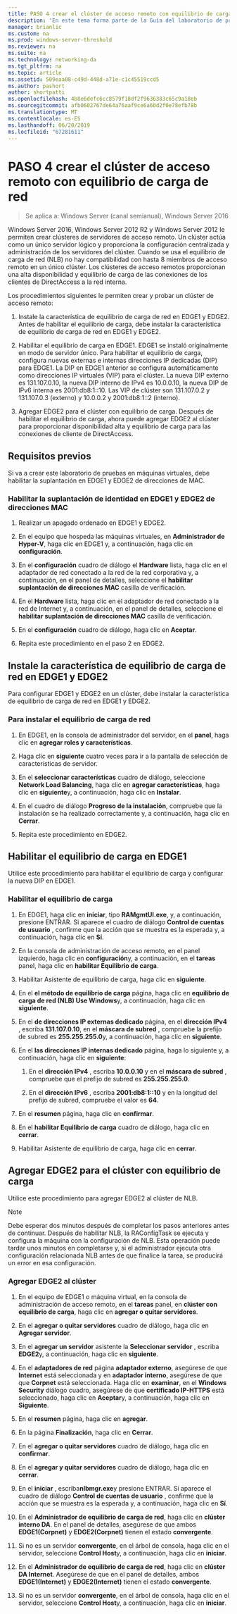 ```yaml
---
title: PASO 4 crear el clúster de acceso remoto con equilibrio de carga de red
description: 'En este tema forma parte de la Guía del laboratorio de pruebas: demostrar DirectAccess en un clúster con NLB de Windows para Windows Server 2016'
manager: brianlic
ms.custom: na
ms.prod: windows-server-threshold
ms.reviewer: na
ms.suite: na
ms.technology: networking-da
ms.tgt_pltfrm: na
ms.topic: article
ms.assetid: 509eaa08-c49d-448d-a71e-c1c45519ccd5
ms.author: pashort
author: shortpatti
ms.openlocfilehash: 4b8e6defc6cc8579f18df2f9636383c65c9a18eb
ms.sourcegitcommit: afb0602767de64a76aaf9ce6a60d2f0e78efb78b
ms.translationtype: MT
ms.contentlocale: es-ES
ms.lasthandoff: 06/20/2019
ms.locfileid: "67281611"
---
```

# <a name="step-4-create-the-network-load-balanced-remote-access-cluster"></a>PASO 4 crear el clúster de acceso remoto con equilibrio de carga de red

>Se aplica a: Windows Server (canal semianual), Windows Server 2016

 Windows Server 2016, Windows Server 2012 R2 y Windows Server 2012 le permiten crear clústeres de servidores de acceso remoto. Un clúster actúa como un único servidor lógico y proporciona la configuración centralizada y administración de los servidores del clúster. Cuando se usa el equilibrio de carga de red (NLB) no hay compatibilidad con hasta 8 miembros de acceso remoto en un único clúster. Los clústeres de acceso remotos proporcionan una alta disponibilidad y equilibrio de carga de las conexiones de los clientes de DirectAccess a la red interna.  
  
Los procedimientos siguientes le permiten crear y probar un clúster de acceso remoto:  
  
1. Instale la característica de equilibrio de carga de red en EDGE1 y EDGE2. Antes de habilitar el equilibrio de carga, debe instalar la característica de equilibrio de carga de red en EDGE1 y EDGE2.
  
2. Habilitar el equilibrio de carga en EDGE1. EDGE1 se instaló originalmente en modo de servidor único. Para habilitar el equilibrio de carga, configura nuevas externas e internas direcciones IP dedicadas (DIP) para EDGE1. La DIP en EDGE1 anterior se configura automáticamente como direcciones IP virtuales (VIP) para el clúster. La nueva DIP externo es 131.107.0.10, la nueva DIP interno de IPv4 es 10.0.0.10, la nueva DIP de IPv6 interna es 2001:db8:1::10. Las VIP de clúster son 131.107.0.2 y 131.107.0.3 (externo) y 10.0.0.2 y 2001:db8:1::2 (interno).
  
3. Agregar EDGE2 para el clúster con equilibrio de carga. Después de habilitar el equilibrio de carga, ahora puede agregar EDGE2 al clúster para proporcionar disponibilidad alta y equilibrio de carga para las conexiones de cliente de DirectAccess.

## <a name="prerequisites"></a>Requisitos previos

Si va a crear este laboratorio de pruebas en máquinas virtuales, debe habilitar la suplantación en EDGE1 y EDGE2 de direcciones de MAC.  
  
### <a name="enable-mac-address-spoofing-on-edge1-and-edge2"></a>Habilitar la suplantación de identidad en EDGE1 y EDGE2 de direcciones MAC  
  
1.  Realizar un apagado ordenado en EDGE1 y EDGE2.  
  
2.  En el equipo que hospeda las máquinas virtuales, en **Administrador de Hyper-V**, haga clic en EDGE1 y, a continuación, haga clic en **configuración**.  
  
3.  En el **configuración** cuadro de diálogo el **Hardware** lista, haga clic en el adaptador de red conectado a la red de la red corporativa y, a continuación, en el panel de detalles, seleccione el **habilitar suplantación de direcciones MAC**  casilla de verificación.  
  
4.  En el **Hardware** lista, haga clic en el adaptador de red conectado a la red de Internet y, a continuación, en el panel de detalles, seleccione el **habilitar suplantación de direcciones MAC** casilla de verificación.  
  
5.  En el **configuración** cuadro de diálogo, haga clic en **Aceptar**.  
  
6.  Repita este procedimiento en el paso 2 en EDGE2.  
  
## <a name="install-the-network-load-balancing-feature-on-edge1-and-edge2"></a>Instale la característica de equilibrio de carga de red en EDGE1 y EDGE2  
Para configurar EDGE1 y EDGE2 en un clúster, debe instalar la característica de equilibrio de carga de red en EDGE1 y EDGE2.  
  
### <a name="to-install-network-load-balancing"></a>Para instalar el equilibrio de carga de red  
  
1.  En EDGE1, en la consola de administrador del servidor, en el **panel**, haga clic en **agregar roles y características**.  
  
2.  Haga clic en **siguiente** cuatro veces para ir a la pantalla de selección de características de servidor.  
  
3.  En el **seleccionar características** cuadro de diálogo, seleccione **Network Load Balancing**, haga clic en **agregar características**, haga clic en **siguiente**y, a continuación, haga clic en **Instalar**.  
  
4.  En el cuadro de diálogo **Progreso de la instalación**, compruebe que la instalación se ha realizado correctamente y, a continuación, haga clic en **Cerrar**.  
  
5.  Repita este procedimiento en EDGE2.  
  
## <a name="enable-load-balancing-on-edge1"></a>Habilitar el equilibrio de carga en EDGE1  
Utilice este procedimiento para habilitar el equilibrio de carga y configurar la nueva DIP en EDGE1.  
  
### <a name="enable-load-balancing"></a>Habilitar el equilibrio de carga  
  
1.  En EDGE1, haga clic en **iniciar**, tipo **RAMgmtUI.exe**, y, a continuación, presione ENTRAR. Si aparece el cuadro de diálogo **Control de cuentas de usuario** , confirme que la acción que se muestra es la esperada y, a continuación, haga clic en **Sí**.  
  
2.  En la consola de administración de acceso remoto, en el panel izquierdo, haga clic en **configuración**y, a continuación, en el **tareas** panel, haga clic en **habilitar Equilibrio de carga**.  
  
3.  Habilitar Asistente de equilibrio de carga, haga clic en **siguiente**.  
  
4.  En el **el método de equilibrio de carga** página, haga clic en **equilibrio de carga de red (NLB) Use Windows**y, a continuación, haga clic en **siguiente**.  
  
5.  En el **de direcciones IP externas dedicado** página, en el **dirección IPv4** , escriba **131.107.0.10**, en el **máscara de subred** , compruebe la prefijo de subred es **255.255.255.0**y, a continuación, haga clic en **siguiente**.  
  
6.  En el **las direcciones IP internas dedicado** página, haga lo siguiente y, a continuación, haga clic en **siguiente**:  
  
    1.  En el **dirección IPv4** , escriba **10.0.0.10** y en el **máscara de subred** , compruebe que el prefijo de subred es **255.255.255.0**.  
  
    2.  En el **dirección IPv6** , escriba **2001:db8:1::10** y en la longitud del prefijo de subred, compruebe el valor es **64**.  
  
7.  En el **resumen** página, haga clic en **confirmar**.  
  
8.  En el **habilitar Equilibrio de carga** cuadro de diálogo, haga clic en **cerrar**.  
  
9. Habilitar Asistente de equilibrio de carga, haga clic en **cerrar**.  
  
## <a name="add-edge2-to-the-load-balanced-cluster"></a>Agregar EDGE2 para el clúster con equilibrio de carga  
Utilice este procedimiento para agregar EDGE2 al clúster de NLB.  
  
> [!NOTE]  
> Debe esperar dos minutos después de completar los pasos anteriores antes de continuar. Después de habilitar NLB, la RAConfigTask se ejecuta y configura la máquina con la configuración de NLB. Esta operación puede tardar unos minutos en completarse y, si el administrador ejecuta otra configuración relacionada NLB antes de que finalice la tarea, se producirá un error en esa configuración.  
  
### <a name="add-edge2-to-the-cluster"></a>Agregar EDGE2 al clúster  
  
1.  En el equipo de EDGE1 o máquina virtual, en la consola de administración de acceso remoto, en el **tareas** panel, en **clúster con equilibrio de carga**, haga clic en **agregar o quitar servidores**.  
  
2.  En el **agregar o quitar servidores** cuadro de diálogo, haga clic en **Agregar servidor**.  
  
3.  En el **agregar un servidor** asistente la **Seleccionar servidor** , escriba **EDGE2**y, a continuación, haga clic en **siguiente**.  
  
4.  En el **adaptadores de red** página **adaptador externo**, asegúrese de que **Internet** está seleccionada y en **adaptador interno**, asegúrese de que que **Corpnet** está seleccionada. Haga clic en **examinar**, en el **Windows Security** diálogo cuadro, asegúrese de que **certificado IP-HTTPS** está seleccionado, haga clic en **Aceptar**y, a continuación, haga clic en **Siguiente**.  
  
5.  En el **resumen** página, haga clic en **agregar**.  
  
6.  En la página **Finalización**, haga clic en **Cerrar**.  
  
7.  En el **agregar o quitar servidores** cuadro de diálogo, haga clic en **confirmar**.  
  
8.  En el **agregar y quitar servidores** cuadro de diálogo, haga clic en **cerrar**.  
  
9. En el **iniciar** , escriba**nlbmgr.exe**y presione ENTRAR. Si aparece el cuadro de diálogo **Control de cuentas de usuario** , confirme que la acción que se muestra es la esperada y, a continuación, haga clic en **Sí**.  
  
10. En el **Administrador de equilibrio de carga de red**, haga clic en **clúster interno DA**. En el panel de detalles, asegúrese de que ambos **EDGE1(Corpnet)** y **EDGE2(Corpnet)** tienen el estado **convergente**.  
  
11. Si no es un servidor **convergente**, en el árbol de consola, haga clic en el servidor, seleccione **Control Host**y, a continuación, haga clic en **iniciar**.  
  
12. En el **Administrador de equilibrio de carga de red**, haga clic en **clúster DA Internet**. Asegúrese de que en el panel de detalles, ambos **EDGE1(Internet)** y **EDGE2(Internet)** tienen el estado **convergente**.  
  
13. Si no es un servidor **convergente**, en el árbol de consola, haga clic en el servidor, seleccione **Control Host**y, a continuación, haga clic en **iniciar**.
